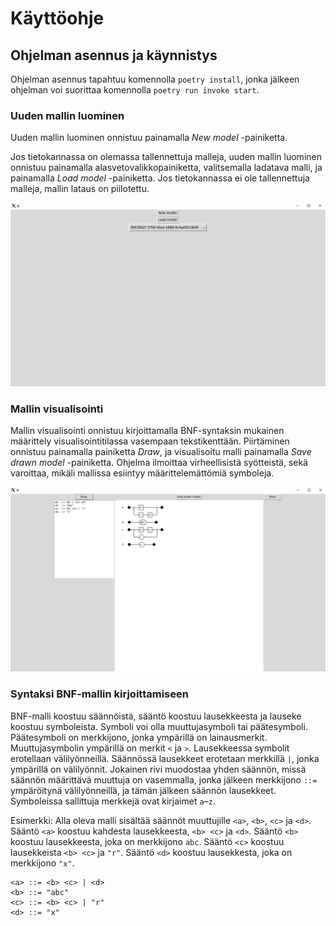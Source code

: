 # Käyttöohje

## Ohjelman asennus ja käynnistys
Ohjelman asennus tapahtuu komennolla `poetry install`, jonka jälkeen ohjelman voi suorittaa komennolla `poetry run invoke start`.

### Uuden mallin luominen

Uuden mallin luominen onnistuu painamalla *New model* -painiketta.

Jos tietokannassa on olemassa tallennettuja malleja, uuden mallin luominen onnistuu painamalla alasvetovalikkopainiketta, valitsemalla ladatava malli, ja painamalla *Load model* -painiketta. Jos tietokannassa ei ole tallennettuja malleja, mallin lataus on piilotettu.

![load_model](./imgs/instructions/load_model.png)

### Mallin visualisointi

Mallin visualisointi onnistuu kirjoittamalla BNF-syntaksin mukainen määrittely visualisointitilassa vasempaan tekstikenttään. Piirtäminen onnistuu painamalla painiketta *Draw*, ja visualisoitu malli painamalla *Save drawn model* -painiketta. Ohjelma ilmoittaa virheellisistä syötteistä, sekä varoittaa, mikäli mallissa esiintyy määrittelemättömiä symboleja.

![visualize_model](./imgs/instructions/visualize_model.png)

### Syntaksi BNF-mallin kirjoittamiseen

BNF-malli koostuu säännöistä, sääntö koostuu lausekkeesta ja lauseke koostuu symboleista. Symboli voi olla muuttujasymboli tai päätesymboli. Päätesymboli on merkkijono, jonka ympärillä on lainausmerkit. Muuttujasymbolin ympärillä on merkit `<` ja `>`. Lausekkeessa symbolit erotellaan välilyönneillä. Säännössä lausekkeet erotetaan merkkillä `|`, jonka ympärillä on välilyönnit. Jokainen rivi muodostaa yhden säännön, missä säännön määrittävä muuttuja on vasemmalla, jonka jälkeen merkkijono `::=` ympäröitynä välilyönneillä, ja tämän jälkeen säännön lausekkeet. Symboleissa sallittuja merkkejä ovat kirjaimet `a`–`z`.

Esimerkki: Alla oleva malli sisältää säännöt muuttujille `<a>`, `<b>`, `<c>` ja `<d>`. Sääntö `<a>` koostuu kahdesta lausekkeesta, `<b> <c>` ja `<d>`. Sääntö `<b>` koostuu lausekkeesta, joka on merkkijono `abc`. Sääntö `<c>` koostuu lausekkeista `<b> <c>` ja `"r"`. Sääntö `<d>` koostuu lausekkesta, joka on merkkijono `"x"`.

    <a> ::= <b> <c> | <d>
    <b> ::= "abc"
    <c> ::= <b> <c> | "r"
    <d> ::= "x"
    
